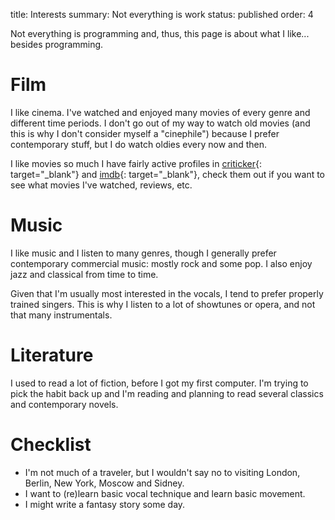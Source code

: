 title: Interests
summary: Not everything is work
status: published
order: 4

Not everything is programming and, thus, this page is about what I like... besides programming.

# Film
I like cinema. I've watched and enjoyed many movies of every genre and different
time periods. I don't go out of my way to watch old movies (and this is why I don't consider myself a "cinephile") because I prefer contemporary stuff, but I do watch oldies every now and then.

I like movies so much I have fairly active profiles in [criticker][criticker]{: target="_blank"} and
[imdb][imdb]{: target="_blank"}, check them out if you want to see what movies I've watched, reviews, etc.

# Music
I like music and I listen to many genres, though I generally prefer
contemporary commercial music: mostly rock and some pop. I also enjoy jazz and classical from time to time.

Given that I'm usually most interested in the vocals, I tend to prefer properly trained singers. This is why I listen
to a lot of showtunes or opera, and not that many instrumentals.

# Literature
I used to read a lot of fiction, before I got my first computer. I'm trying to pick the habit back up and I'm reading and
planning to read several classics and contemporary novels.

# Checklist
* I'm not much of a traveler, but I wouldn't say no to visiting London, Berlin, New York, Moscow and Sidney.
* I want to (re)learn basic vocal technique and learn basic movement.
* I might write a fantasy story some day.

[imdb]: //www.imdb.com/user/ur39224109/ "My IMDB profile"
[criticker]: //www.criticker.com/profile/luord/ "My Criticker profile"
